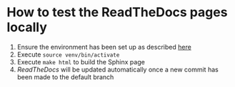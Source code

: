 # How to test the ReadTheDocs pages locally

1. Ensure the environment has been set up as described [here](./setup-locally.md)
1. Execute `source venv/bin/activate`
1. Execute `make html` to build the Sphinx page
1. _ReadTheDocs_ will be updated automatically once a new commit has been made to the default branch
